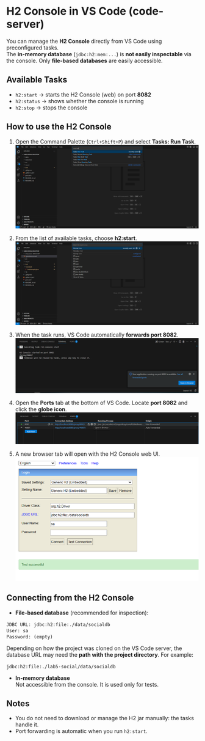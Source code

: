 # H2 Console in VS Code (code-server)

You can manage the **H2 Console** directly from VS Code using preconfigured tasks.  
The **in-memory database** (`jdbc:h2:mem:...`) is **not easily inspectable** via the console. Only **file-based databases** are easily accessible.

## Available Tasks

- `h2:start` → starts the H2 Console (web) on port **8082**
- `h2:status` → shows whether the console is running
- `h2:stop` → stops the console

## How to use the H2 Console

1. Open the Command Palette (`Ctrl+Shift+P`) and select **Tasks: Run Task**.  
   ![Command Palette → Run Task](./img/run.png)

2. From the list of available tasks, choose **h2:start**.  
   ![Run h2:start](./img/start.png)

3. When the task runs, VS Code automatically **forwards port 8082**.  
   ![Port Forwarding](./img/forward.png)

4. Open the **Ports** tab at the bottom of VS Code. Locate **port 8082** and click the **globe icon**.  
   ![Ports tab](./img/port.png)

5. A new browser tab will open with the H2 Console web UI.  
   ![H2 Console Web UI](./img/h2.png)

## Connecting from the H2 Console

- **File-based database** (recommended for inspection):

```
JDBC URL: jdbc:h2:file:./data/socialdb
User: sa
Password: (empty)
```

Depending on how the project was cloned on the VS Code server, the database URL may need the **path with the project directory**. For example:

```
jdbc:h2:file:./lab5-social/data/socialdb
```

- **In-memory database**  
  Not accessible from the console. It is used only for tests.

## Notes

- You do not need to download or manage the H2 jar manually: the tasks handle it.
- Port forwarding is automatic when you run `h2:start`.

